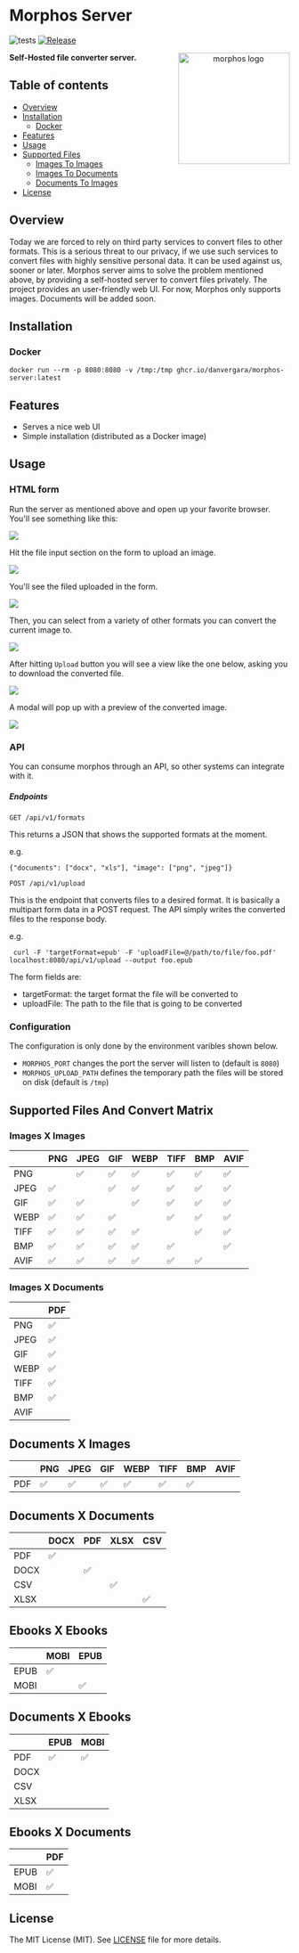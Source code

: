Morphos Server
===============

![tests](https://github.com/danvergara/morphos/actions/workflows/test.yml/badge.svg)
[![Release](https://img.shields.io/github/release/danvergara/morphos.svg?label=Release)](https://github.com/danvergara/morphos/releases)

<p align="center">
  <img style="float: right;" src="screenshots/morphos.jpg" alt="morphos logo"/  width=200>
</p>

__Self-Hosted file converter server.__

## Table of contents

- [Overview](#overview)
- [Installation](#installation)
    - [Docker](#docker)
- [Features](#features)
- [Usage](#usage)
- [Supported Files](#supported-files-and-convert-matrix)
    - [Images To Images](#images-x-images)
    - [Images To Documents](#images-x-documents)
    - [Documents To Images](#documents-x-images)
- [License](#license)

## Overview

Today we are forced to rely on third party services to convert files to other formats. This is a serious threat to our privacy, if we use such services to convert files with highly sensitive personal data. It can be used against us, sooner or later.
Morphos server aims to solve the problem mentioned above, by providing a self-hosted server to convert files privately. The project provides an user-friendly web UI.
For now, Morphos only supports images. Documents will be added soon.

## Installation

### Docker

```
docker run --rm -p 8080:8080 -v /tmp:/tmp ghcr.io/danvergara/morphos-server:latest
```

## Features

- Serves a nice web UI
- Simple installation (distributed as a Docker image)

## Usage

### HTML form

Run the server as mentioned above and open up your favorite browser. You'll see something like this:

<img src="screenshots/morphos.png"/>

Hit the file input section on the form to upload an image.

<img src="screenshots/upload_file_morphos.png"/>

You'll see the filed uploaded in the form.

<img src="screenshots/file_uploaded_morphos.png"/>

Then, you can select from a variety of other formats you can convert the current image to.

<img src="screenshots/select_options_morphos.png"/>

After hitting `Upload` button you will see a view like the one below, asking you to download the converted file.

<img src="screenshots/file_converted_morphos.png"/>

A modal will pop up with a preview of the converted image.

<img src="screenshots/modal_morphos.png"/>

### API

You can consume morphos through an API, so other systems can integrate with it.

##### Endpoints

`GET /api/v1/formats`

This returns a JSON that shows the supported formats at the moment.

e.g.

```
{"documents": ["docx", "xls"], "image": ["png", "jpeg"]}
```

`POST /api/v1/upload`

This is the endpoint that converts files to a desired format. It is basically a multipart form data in a POST request. The API simply writes the converted files to the response body.

e.g.

```
 curl -F 'targetFormat=epub' -F 'uploadFile=@/path/to/file/foo.pdf' localhost:8080/api/v1/upload --output foo.epub
```
The form fields are:

* targetFormat: the target format the file will be converted to
* uploadFile: The path to the file that is going to be converted

### Configuration

The configuration is only done by the environment varibles shown below.

* `MORPHOS_PORT` changes the port the server will listen to (default is `8080`)
* `MORPHOS_UPLOAD_PATH` defines the temporary path the files will be stored on disk (default is `/tmp`)

## Supported Files And Convert Matrix

### Images X Images

|       |  PNG  |  JPEG  |  GIF  |  WEBP  |  TIFF  |  BMP  |  AVIF  |
|-------|-------|--------|-------|--------|--------|-------|--------|  
|  PNG  |       |   ✅   |  ✅   |   ✅   |   ✅   |  ✅   |   ✅   |
|  JPEG |  ✅   |        |  ✅   |   ✅   |   ✅   |  ✅   |   ✅   |  
|  GIF  |  ✅   |   ✅   |       |   ✅   |   ✅   |  ✅   |   ✅   | 
|  WEBP |  ✅   |   ✅   |  ✅   |        |   ✅   |  ✅   |   ✅   |
|  TIFF |  ✅   |   ✅   |  ✅   |   ✅   |        |  ✅   |   ✅   |
|  BMP  |  ✅   |   ✅   |  ✅   |   ✅   |   ✅   |       |   ✅   |
|  AVIF |  ✅   |   ✅   |  ✅   |   ✅   |   ✅   |  ✅   |        |

### Images X Documents

|       |  PDF  |
|-------|-------|
|  PNG  |  ✅   |
|  JPEG |  ✅   |
|  GIF  |  ✅   |
|  WEBP |  ✅   |
|  TIFF |  ✅   |
|  BMP  |  ✅   |
|  AVIF |       |

## Documents X Images

|     | PNG | JPEG | GIF | WEBP | TIFF | BMP |  AVIF | 
| --- | --- | ---- | --- | ---- | ---- | --- | ----  |
| PDF | ✅  | ✅   | ✅  | ✅   | ✅   | ✅  |       |

## Documents X Documents

|      | DOCX | PDF | XLSX | CSV |
| ---- | ---- | --- | ---- | --- |
| PDF  | ✅   |     |      |     |
| DOCX |      | ✅  |      |     |
| CSV  |      |     |  ✅  |     |
| XLSX |      |     |      | ✅  |

## Ebooks X Ebooks

|      | MOBI | EPUB |
| ---- | ---- | --- |
| EPUB | ✅   |     |
| MOBI |      | ✅  |


## Documents X Ebooks

|      | EPUB | MOBI |
| ---- | ---- | ---  |
| PDF  | ✅   | ✅   |
| DOCX |      |      |
| CSV  |      |      |
| XLSX |      |      |

## Ebooks X Documents

|      | PDF  |
| ---- | ---- |
| EPUB |  ✅  |
| MOBI |  ✅  |

## License
The MIT License (MIT). See [LICENSE](LICENSE) file for more details.
